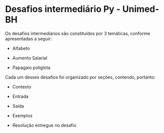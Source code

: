 # Desafios intermediário Py - Unimed-BH

Os desafios intermediários são constituídos por 3 temáticas, conforme apresentadas a seguir:

- Alfabeto

- Aumento Salarial

- Papagaio poliglota

Cada um desses desafios foi organizado por seções, contendo, portanto:

- Contexto

- Entrada

- Saída

- Exemplos

- Resolução entregue no desafio
